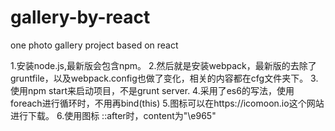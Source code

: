 # gallery-by-react
one photo gallery project based on react

1.安装node.js,最新版会包含npm。
2.然后就是安装webpack，最新版的去除了gruntfile，以及webpack.config也做了变化，相关的内容都在cfg文件夹下。
3.使用npm start来启动项目，不是grunt server.
4.采用了es6的写法，使用foreach进行循环时，不用再bind(this)
5.图标可以在https://icomoon.io这个网站进行下载。
6.使用图标 ::after时，content为"\e965"
